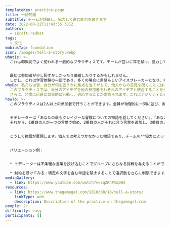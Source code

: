 ```yaml
---
templateKey: practice-page
title: 一語物語
subtitle: チームが傾聴し、協力して進む能力を磨きます
date: 2022-08-22T11:43:55.381Z
authors:
  - skraft-redhat
tags:
  - 文化
mobiusTag: foundation
icon: /images/tell-a-story.webp
whatIs: >-
  これは即興劇でよく使われる一般的なプラクティスです。チームが互いに耳を傾け、協力してストーリーを創作する効果的で楽しい方法です。

  
  最初は参加者が少し恥ずかしかったり萎縮したりするかもしれません。
  しかし、これは学習体験の一部であり、多くの場合に素晴らしいアイスブレーカーとなり、多くの笑いを生み出して雰囲気を和ませます。
whyDo: 私たちは皆、自分が何を言うかに焦点を当てがちで、他人からの意見を聞くことにはあまり注意を払いません。
  このプラクティスでは、自分のアイデアを他の参加者それぞれのアイデアと統合することを余儀なくされます。
  さらに、非常に迅速に自発的に行動し、適応することが求められます。これはアジリティとチームの協働を体験するための、本当に速攻性のある方法です。
howTo: >-
  このプラクティスは2人以上の参加者で行うことができます。全員が物理的に一列に並び、誰が1番目、2番目、3番目かを決めましょう。

  
  モデレーターは「あなたの最もクレイジーな冒険についての物語を話してください」、「あなたの最大の失敗についての物語を話してください」などのテーマを提示します。
  それから、1番目の人が一つの言葉で始め、2番目の人がそれに合う言葉を追加し、3番目の人も続け、これを順番に繰り返します。

  
  こうして物語が展開します。個人では考えつかなかった物語であり、チームの**協力によって生まれた物語**です。

  
  バリエーション例：

  
  * モデレーターは不条理な言葉を投げ込むことでグループにさらなる挑戦を与えることができます

  * 制約を設けてみる：特定の文字を含む単語を禁止することで選択肢をさらに制限できます。
mediaGallery:
  - link: https://www.youtube.com/watch?v=5qZKnPmqD84
resources:
  - link: https://www.thegamegal.com/2010/08/18/tell-a-story/
    linkType: web
    description: Description of the practice on thegamegal.com
people: 2+
difficulty: easy
participants: []
---
```

